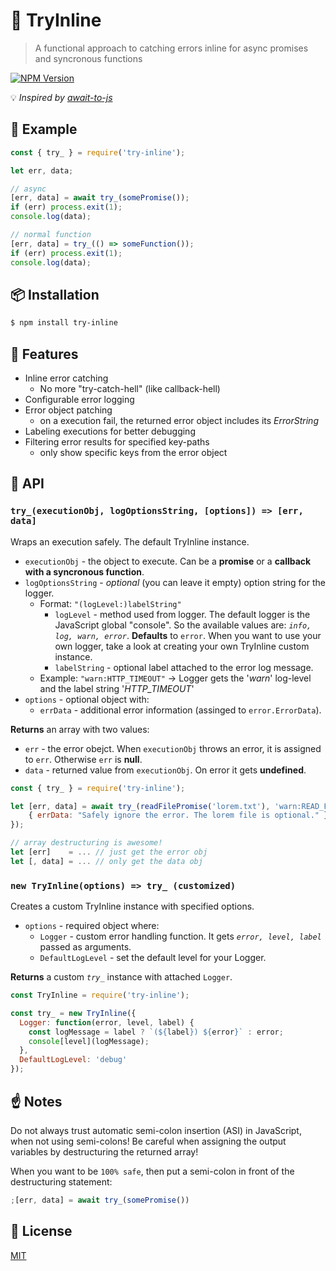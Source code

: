 # :traffic_light: TryInline
> A functional approach to catching errors inline for async promises and syncronous functions

[![NPM Version][npm-image]][npm-url]

:bulb: _Inspired by [await-to-js](https://github.com/scopsy/await-to-js)_

## :gift: Example
```js
const { try_ } = require('try-inline');

let err, data;

// async
[err, data] = await try_(somePromise());
if (err) process.exit(1);
console.log(data);

// normal function
[err, data] = try_(() => someFunction());
if (err) process.exit(1);
console.log(data);
```

## :package: Installation
```bash
$ npm install try-inline
```

## :barber: Features
  - Inline error catching
    - No more "try-catch-hell" (like callback-hell)
  - Configurable error logging
  - Error object patching
    - on a execution fail, the returned error object includes its _ErrorString_
  - Labeling executions for better debugging
  - Filtering error results for specified key-paths
    - only show specific keys from the error object

## :nut_and_bolt: API

### `try_(executionObj, logOptionsString, [options]) => [err, data]`

Wraps an execution safely. The default TryInline instance. 
- `executionObj` - the object to execute. Can be a **promise** or a **callback with a syncronous function**.
- `logOptionsString` - *optional* (you can leave it empty) option string for the logger.
  - Format: `"(logLevel:)labelString"`
    - `logLevel` - method used from logger. The default logger is the JavaScript global "console". So the available values are: _`info, log, warn, error`_. **Defaults** to `error`. When you want to use your own logger, take a look at creating your own TryInline custom instance.
    - `labelString` - optional label attached to the error log message. 
  - Example: `"warn:HTTP_TIMEOUT"` -> Logger gets the '*warn*' log-level and the label string '*HTTP_TIMEOUT*'
- `options` - optional object with:
  - `errData` - additional error information (assinged to `error.ErrorData`).

**Returns** an array with two values:
- `err` - the error obejct. When `executionObj` throws an error, it is assigned to `err`. Otherwise `err` is **null**.
- `data` - returned value from `executionObj`. On error it gets **undefined**.

```js
const { try_ } = require('try-inline');

let [err, data] = await try_(readFilePromise('lorem.txt'), 'warn:READ_FILE_ERR',
    { errData: "Safely ignore the error. The lorem file is optional." } 
});

// array destructuring is awesome!
let [err]    = ... // just get the error obj
let [, data] = ... // only get the data obj
```

### `new TryInline(options) => try_ (customized)`

Creates a custom TryInline instance with specified options.
- `options` - required object where:
  - `Logger` - custom error handling function. It gets _`error, level, label`_ passed as arguments.
  - `DefaultLogLevel` - set the default level for your Logger.

**Returns** a custom *`try_`* instance with attached `Logger`.

```js
const TryInline = require('try-inline');

const try_ = new TryInline({
  Logger: function(error, level, label) {
    const logMessage = label ? `(${label}) ${error}` : error;
    console[level](logMessage);
  },
  DefaultLogLevel: 'debug'
});
```

## :point_up: Notes
Do not always trust automatic semi-colon insertion (ASI) in JavaScript, when not using semi-colons! 
Be careful when assigning the output variables by destructuring the returned array!

When you want to be `100% safe`, then put a semi-colon in front of the destructuring statement:
```js
;[err, data] = await try_(somePromise())
```

## :page_with_curl: License
[MIT](https://github.com/DrJume/try-inline/blob/master/LICENSE)

[npm-image]: https://img.shields.io/npm/v/try-inline.svg
[npm-url]: https://www.npmjs.com/package/try-inline
